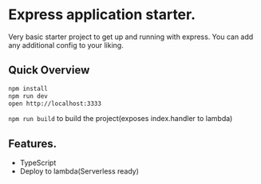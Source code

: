 # Express application starter.

Very basic starter project to get up and running with express. You can add any additional config to your liking.

## Quick Overview

```sh
npm install
npm run dev
open http://localhost:3333
```

`npm run build` to build the project(exposes index.handler to lambda)

## Features.

- TypeScript
- Deploy to lambda(Serverless ready)
